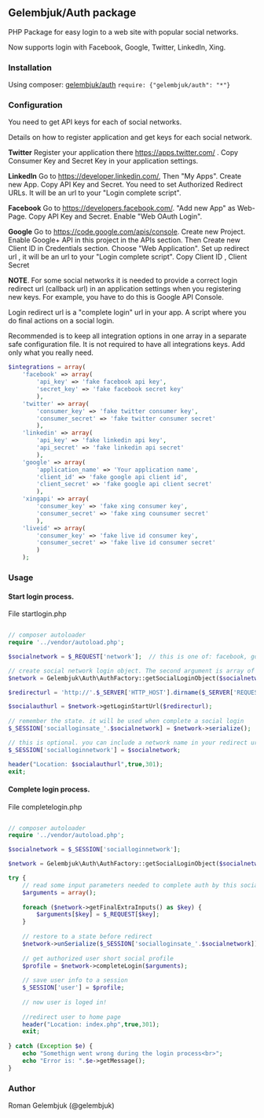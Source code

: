## Gelembjuk/Auth package

PHP Package for easy login to a web site with popular social networks.

Now supports login with Facebook, Google, Twitter, LinkedIn, Xing.

### Installation

Using composer: [gelembjuk/auth](http://packagist.org/packages/gelembjuk/auth) ``` require: {"gelembjuk/auth": "*"} ```

### Configuration

You need to get API keys for each of social networks.

Details on how to register application and get keys for each social network.

**Twitter** Register your application there https://apps.twitter.com/ . Copy Consumer Key and Secret Key in your application settings.

**LinkedIn** Go to https://developer.linkedin.com/, Then "My Apps". Create new App. Copy API Key and Secret. You need to set Authorized Redirect URLs. 
It will be an url to your "Login complete script".

**Facebook** Go to https://developers.facebook.com/. "Add new App" as Web-Page. Copy API Key and Secret. Enable "Web OAuth Login".

**Google** Go to https://code.google.com/apis/console. Create new Project. Enable Google+ API in this project in the APIs section. Then Create new Client ID in Credentials section.
Choose "Web Application". Set up redirect url , it will be an url to your "Login complete script". Copy Client ID , Client Secret

**NOTE**. For some social networks it is needed to provide a correct login redirect url 
(callback url) in an application settings when you registering new keys. For example, you have to do this is Google API Console.

Login redirect url is a "complete login" url in your app. A script where you do final actions on a social login.

Recommended is to keep all integration options in one array in a separate safe configuration file. It is not required to have all integrations keys. Add only what you really need.

```php
$integrations = array(
	'facebook' => array(
		'api_key' => 'fake facebook api key',
		'secret_key' => 'fake facebook secret key'
		),
	'twitter' => array(
		'consumer_key' => 'fake twitter consumer key',
		'consumer_secret' => 'fake twitter consumer secret'
		),
	'linkedin' => array(
		'api_key' => 'fake linkedin api key',
		'api_secret' => 'fake linkedin api secret'
		),
	'google' => array(
		'application_name' => 'Your application name',
		'client_id' => 'fake google api client id',
		'client_secret' => 'fake google api client secret'
		),
	'xingapi' => array(
		'consumer_key' => 'fake xing consumer key',
		'consumer_secret' => 'fake xing counsumer secret'
		),
	'liveid' => array(
		'consumer_key' => 'fake live id consumer key',
		'consumer_secret' => 'fake live id consumer secret'
		)
	);

```

### Usage

#### Start login process. 

File startlogin.php

```php

// composer autoloader
require '../vendor/autoload.php';

$socialnetwork = $_REQUEST['network'];  // this is one of: facebook, google, twitter, linkedin

// create social network login object. The second argument is array of API settings for a social network
$network = Gelembjuk\Auth\AuthFactory::getSocialLoginObject($socialnetwork,$integrations[$socialnetwork]);

$redirecturl = 'http://'.$_SERVER['HTTP_HOST'].dirname($_SERVER['REQUEST_URI']).'/completelogin.php';

$socialauthurl = $network->getLoginStartUrl($redirecturl);
		
// remember the state. it will be used when complete a social login
$_SESSION['socialloginsate_'.$socialnetwork] = $network->serialize();

// this is optional. you can include a network name in your redirect url and then extract
$_SESSION['socialloginnetwork'] = $socialnetwork;

header("Location: $socialauthurl",true,301);
exit;

```

#### Complete login process.

File completelogin.php

```php

// composer autoloader
require '../vendor/autoload.php';

$socialnetwork = $_SESSION['socialloginnetwork']; 

$network = Gelembjuk\Auth\AuthFactory::getSocialLoginObject($socialnetwork,$integrations[$socialnetwork]);

try {
	// read some input parameters needed to complete auth by this social network
	$arguments = array();
	
	foreach ($network->getFinalExtraInputs() as $key) {
		$arguments[$key] = $_REQUEST[$key];
	}
	
	// restore to a state before redirect
	$network->unSerialize($_SESSION['socialloginsate_'.$socialnetwork]);
			
	// get authorized user short social profile
	$profile = $network->completeLogin($arguments);
	
	// save user info to a session
	$_SESSION['user'] = $profile;
	
	// now user is loged in!
	
	//redirect user to home page
	header("Location: index.php",true,301);
	exit;
	
} catch (Exception $e) {
	echo "Somethign went wrong during the login process<br>";
	echo "Error is: ".$e->getMessage();
}

```

### Author

Roman Gelembjuk (@gelembjuk)

